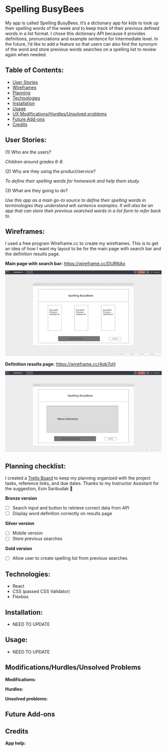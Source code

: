 # Spelling BusyBees

My app is called Spelling BusyBees. It’s a dictionary app for kids to look up their spelling words of the week and to keep track of their previous defined words in a list format. I chose this dictionary API because it provides definitions, pronunciations and example sentence for Intermediate level. In the future, I’d like to add a feature so that users can also find the synonym of the word and store previous words searches on a spelling list to review again when needed.

## Table of Contents:
- [User Stories]()
- [Wireframes]()
- [Planning]()
- [Technologies]()
- [Installation]()
- [Usage]()
- [UX Modifications/Hurdles/Unsolved problems]()
- [Future Add-ons]()
- [Credits]()

## User Stories:

(1) Who are the users?

*Children around grades 6-8.*

(2) Why are they using the product/service?

*To define their spelling words for homework and help them study.*

(3) What are they going to do?

*Use this app as a main go-to source to define their spelling words in terminologies they understand wih sentence examples. It will also be an app that can store their previous searched words in a list form to refer back to.*

## Wireframes:
I used a free program Wireframe.cc to create my wireframes. This is to get an idea of how I want my layout to be for the main page with search bar and the definition results page.

**Main page with search bar:** https://wireframe.cc/DURNAo

![](https://github.com/daisyy125/ga-project-2-spelling/blob/master/wireframes/main_page.png)

**Definition results page:** https://wireframe.cc/4qb7oH

![](https://github.com/daisyy125/ga-project-2-spelling/blob/master/wireframes/word_page.png)

## Planning checklist:

I created a [Trello Board](https://trello.com/b/3RcbX0Ee/ga-project-2-react-app) to keep my planning organized with the project tasks, reference links, and due dates. Thanks to my Instructor Assistant for the suggestion, Esin Saribudak :purple_heart:

**Bronze version**
- [ ] Search input and button to retrieve correct data from API
- [ ] Display word definition correctly on results page

**Silver version**
- [ ] Mobile version
- [ ] Store previous searches

**Gold version**
- [ ] Allow user to create spelling list from previous searches

## Technologies:
- React
- CSS (passed CSS Validator)
- Flexbox

## Installation:
- NEED TO UPDATE

## Usage:

- NEED TO UPDATE

## Modifications/Hurdles/Unsolved Problems

**Modifications:**

**Hurdles:**

**Unsolved problems:**

## Future Add-ons

## Credits

**App help:**